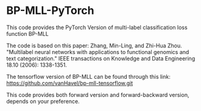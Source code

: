 # BP-MLL-PyTorch
This code provides the PyTorch Version of multi-label classification loss function BP-MLL

The code is based on this paper: Zhang, Min-Ling, and Zhi-Hua Zhou. "Multilabel neural networks with applications to functional genomics and text categorization." IEEE transactions on Knowledge and Data Engineering 18.10 (2006): 1338-1351.

The tensorflow version of BP-MLL can be found through this link: https://github.com/vanHavel/bp-mll-tensorflow.git

This code provides both forward version and forward-backward version, depends on your preference.
